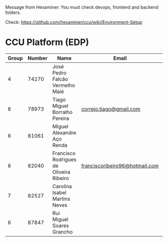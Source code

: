 Message from Hexaminer: You must check devops, frontend and backend folders.

Check: https://github.com/hexaminer/ccu/wiki/Environment-Setup

# CCU Platform (EDP)

|Group  | Number  |Name                                      |Email                     |GitHub     |
|-------|---------|------------------------------------------|--------------------------|-----------|
|4 	    |74270 	  |José Pedro Falcão Vermelho Maié           |                              |             |
|6 	    |78973 	  |Tiago Miguel Borralho Pereira             |correio.tiago@gmail.com 	    |tmbp95       |
|6 	    |81061 	  |Miguel Alexandre Aço Renda                |                              |             |
|6 	    |82040 	  |Francisco Rodrigues de Oliveira Ribeiro   |franciscoribeiro96@hotmail.com|chicoribeiro |
|7     	|82527 	  |Carolina Isabel Martins Neves             |                              |             |
|6 	    |87847 	  |Rui Miguel Soares Grancho                 |                              |             |
